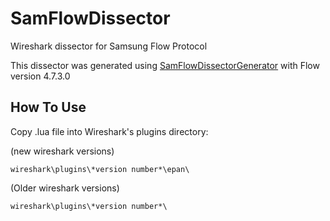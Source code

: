 # SamFlowDissector
Wireshark dissector for Sаmsung Flow Protocol

This dissector was generated using [SamFlowDissectorGenerator](https://github.com/theXappy/SamFlowDissectorGenerator) with Flow version 4.7.3.0


## How To Use
Copy .lua file into Wireshark's plugins directory:

(new wireshark versions)

``` wireshark\plugins\*version number*\epan\ ```

(Older wireshark versions)

``` wireshark\plugins\*version number*\ ```